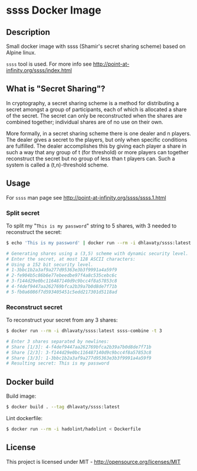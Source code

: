 # ssss Docker Image

## Description

Small docker image with ssss (Shamir's secret sharing scheme) based on Alpine linux.

`ssss` tool is used. For more info see http://point-at-infinity.org/ssss/index.html

## What is "Secret Sharing"?

In cryptography, a secret sharing scheme is a method for distributing a secret amongst a group of participants, each of which is allocated a share of the secret. The secret can only be reconstructed when the shares are combined together; individual shares are of no use on their own.

More formally, in a secret sharing scheme there is one dealer and n players. The dealer gives a secret to the players, but only when specific conditions are fulfilled. The dealer accomplishes this by giving each player a share in such a way that any group of t (for threshold) or more players can together reconstruct the secret but no group of less than t players can. Such a system is called a (t,n)-threshold scheme.

## Usage

For `ssss` man page see http://point-at-infinity.org/ssss/ssss.1.html

### Split secret

To split my "`This is my password`" string to 5 shares, with 3 needed to reconstruct the secret:

```sh
$ echo 'This is my password' | docker run --rm -i dhlavaty/ssss:latest ssss-split -t 2 -n 3

# Generating shares using a (3,5) scheme with dynamic security level.
# Enter the secret, at most 128 ASCII characters:
# Using a 152 bit security level.
# 1-3bbc1b2a3af9a277d95363e3b3f9991a4a59f9
# 2-fe904b5c86b6e77ebeedbe97f4a8c535cebc6c
# 3-f144d29e0bc116487140d9c9bcc4f8a57853c8
# 4-f4def9447aa262769bfca2b39a7b0d8de7f71b
# 5-fb0a6086f7d593405451c5edd217301d5118ad
```

### Reconstruct secret

To reconstruct your secret from any 3 shares:

```sh
$ docker run --rm -i dhlavaty/ssss:latest ssss-combine -t 3

# Enter 3 shares separated by newlines:
# Share [1/3]: 4-f4def9447aa262769bfca2b39a7b0d8de7f71b
# Share [2/3]: 3-f144d29e0bc116487140d9c9bcc4f8a57853c8
# Share [3/3]: 1-3bbc1b2a3af9a277d95363e3b3f9991a4a59f9
# Resulting secret: This is my password
```

## Docker build

Build image:

```sh
$ docker build . --tag dhlavaty/ssss:latest
```

Lint dockerfile:

```sh
$ docker run --rm -i hadolint/hadolint < Dockerfile
```

## License

This project is licensed under MIT - http://opensource.org/licenses/MIT
